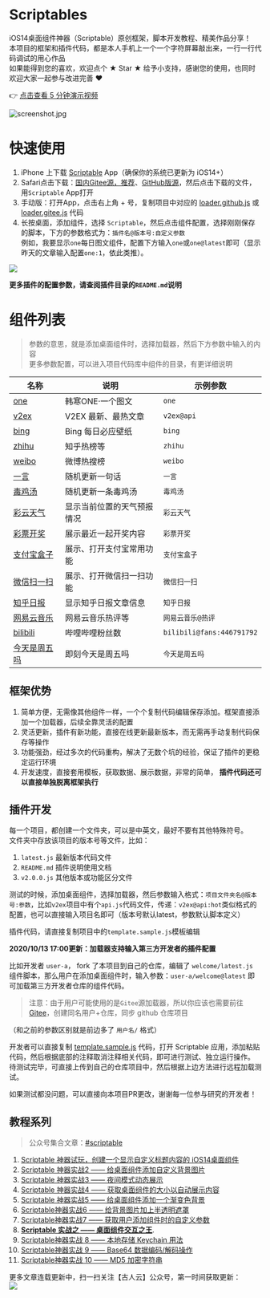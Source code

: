 # Scriptables
iOS14桌面组件神器（Scriptable）原创框架，脚本开发教程、精美作品分享！    
本项目的框架和插件代码，都是本人手机上一个一个字符屏幕敲出来，一行一行代码调试的用心作品    
如果能得到您的喜欢，欢迎点个 ★ Star ★ 给予小支持，感谢您的使用，也同时欢迎大家一起参与改进完善 ❤️    

👉 [点击查看 5 分钟演示视频](https://v.qq.com/txp/iframe/player.html?chid=17&vid=c31599njg4i&autoplay=true&full=true&show1080p=true)

![screenshot.jpg](https://i.loli.net/2020/10/13/hTVMr3EWO1xCNGL.jpg)

# 快速使用
1. iPhone 上下载 [Scriptable](https://apps.apple.com/cn/app/scriptable/id1405459188) App（确保你的系统已更新为 iOS14+）    
2. Safari点击下载：[国内Gitee源，推荐](https://im3x.cn/scriptables/Loader.Gitee.scriptable)、[GitHub版源](https://im3x.cn/scriptables/Loader.Github.scriptable)，然后点击下载的文件，用`Scriptable` App打开
2. 手动版：打开App，点击右上角 + 号，复制项目中对应的 [loader.github.js](loader.github.js) 或 [loader.gitee.js](loader.gitee.js) 代码    
3. 长按桌面，添加组件，选择 `Scriptable`，然后点击组件配置，选择刚刚保存的脚本，下方的参数格式为：`插件名@版本号:自定义参数`     
例如，我要显示`one`每日图文组件，配置下方输入`one`或`one@latest`即可（显示昨天的文章输入配置`one:1`，依此类推）。    

![](https://i.loli.net/2020/10/12/xf5utXvBWdC3F1g.jpg)

**更多插件的配置参数，请查阅插件目录的`README.md`说明**

# 组件列表
> 参数的意思，就是添加桌面组件时，选择加载器，然后下方参数中输入的内容    
> 更多参数配置，可以进入项目代码库中组件的目录，有更详细说明    

|名称|说明|示例参数|
|---|---|---|
|[one](one/)|韩寒ONE·一个图文|`one`|
|[v2ex](v2ex/)|V2EX 最新、最热文章|`v2ex@api`|
|[bing](bing/)|Bing 每日必应壁纸|`bing`|
|[zhihu](zhihu/)|知乎热榜等 |`zhihu`|
|[weibo](weibo/)|微博热搜榜|`weibo`|
|[一言](一言/)|随机更新一句话|`一言`|
|[毒鸡汤](毒鸡汤/)|随机更新一条毒鸡汤|`毒鸡汤`|
|[彩云天气](彩云天气/)|显示当前位置的天气预报情况|`彩云天气`|
|[彩票开奖](彩票开奖/)|展示最近一起开奖内容|`彩票开奖`|
|[支付宝盒子](支付宝盒子/)|展示、打开支付宝常用功能|`支付宝盒子`|
|[微信扫一扫](微信扫一扫/)|展示、打开微信扫一扫功能|`微信扫一扫`|
|[知乎日报](知乎日报/)|显示知乎日报文章信息|`知乎日报`|
|[网易云音乐](网易云音乐/)|网易云音乐热评等|`网易云音乐@热评`|
|[bilibili](bilibili/)|哔哩哔哩粉丝数|`bilibili@fans:446791792`|
|[今天是周五吗](今天是周五吗/)|即刻今天是周五吗|`今天是周五吗`|

## 框架优势
1. 简单方便，无需像其他组件一样，一个个复制代码编辑保存添加。框架直接添加一个加载器，后续全靠灵活的配置    
2. 灵活更新，插件有新功能，直接在线更新最新版本，而无需再手动复制代码保存等操作    
3. 功能强劲，经过多次的代码重构，解决了无数个坑的经验，保证了插件的更稳定运行环境    
4. 开发速度，直接套用模板，获取数据、展示数据，非常的简单， **插件代码还可以直接单独脱离框架执行**

## 插件开发
每一个项目，都创建一个文件夹，可以是中英文，最好不要有其他特殊符号。    
文件夹中存放该项目的版本号等文件，比如：    
1. `latest.js` 最新版本代码文件    
2. `README.md` 插件说明使用文档    
3. `v2.0.0.js` 其他版本或功能区分文件    

测试的时候，添加桌面组件，选择加载器，然后参数输入格式：`项目文件夹名@版本号:参数`，比如`v2ex`项目中有个`api.js`代码文件，传递：`v2ex@api:hot`类似格式的配置，也可以直接输入项目名即可（版本号默认latest，参数默认脚本定义）

插件代码，请直接复制项目中的`template.sample.js`模板编辑


**2020/10/13 17:00更新：加载器支持输入第三方开发者的插件配置**    

比如开发者 `user-a`， fork 了本项目到自己的仓库，编辑了 `welcome/latest.js` 组件脚本，那么用户在添加桌面组件时，输入参数：`user-a/welcome@latest` 即可加载第三方开发者仓库的组件代码。    

> 注意：由于用户可能使用的是`Gitee`源加载器，所以你应该也需要前往 [Gitee](https://gitee.com)，创建同名用户+仓库，同步 github 仓库项目

（和之前的参数区别就是前边多了 `用户名/` 格式）

开发者可以直接复制 [template.sample.js](template.sample.js) 代码，打开 Scriptable 应用，添加粘贴代码，然后根据底部的注释取消注释相关代码，即可进行测试、独立运行操作。     
待测试完毕，可直接上传到自己的仓库项目中，然后根据上边方法进行远程加载测试。

如果测试都没问题，可以直接向本项目PR更改，谢谢每一位参与研究的开发者！

## 教程系列
> 公众号集合文章：[#scriptable](https://mp.weixin.qq.com/mp/appmsgalbum?__biz=MzI5NTIwMDQxOA==&action=getalbum&album_id=1546917207903928321&scene=173#wechat_redirect)

1. [Scriptable 神器试玩，创建一个显示自定义标题内容的 iOS14桌面组件](https://mp.weixin.qq.com/s?__biz=MzI5NTIwMDQxOA==&mid=2247484293&idx=1&sn=128fd10f72e8bf0778d9e7575fa85c4a&chksm=ec567048db21f95eb223ad4504405de12612b94f5caa4c4cd611c448ee3b374a059d66c7acbe&scene=178#rd)
2. [Scriptable 神器实战2 —— 给桌面组件添加自定义背景图片](https://mp.weixin.qq.com/s?__biz=MzI5NTIwMDQxOA==&mid=2247484299&idx=1&sn=cddb9bc6af87eb8b63fb2b893e382111&chksm=ec567046db21f950b700d5845fe3778099c3888983ffd0a173f3f2dde7092bf3f862161add90&scene=178#rd)
3. [Scriptable 神器实战3 —— 夜间模式动态展示](https://mp.weixin.qq.com/s?__biz=MzI5NTIwMDQxOA==&mid=2247484312&idx=1&sn=967781d268224b794a21ddb940324f77&chksm=ec567055db21f943979e092ebb4195864590212393b1b8f7f5b3d4ea84f7fdf11eec7f56b48f&scene=178#rd)
4. [Scriptable 神器实战4 —— 获取桌面组件的大小以自动展示内容](https://mp.weixin.qq.com/s?__biz=MzI5NTIwMDQxOA==&mid=2247484324&idx=1&sn=b7bc2a4a513f719ce6e6423d03ba6803&chksm=ec567069db21f97ff3407d053aa708d408058c525d1cb9fc80a64ce9ca0e6b9133f4568a20e0&scene=178#rd)
5. [Scriptable 神器实战5 —— 给桌面组件添加一个渐变色背景](https://mp.weixin.qq.com/s?__biz=MzI5NTIwMDQxOA==&mid=2247484331&idx=1&sn=82802dd0d11fee43587f71cac6ce6109&chksm=ec567066db21f970ac13bf9ff902cee43475919a9e136a16eb2766c9cef5a6518b6d14bcab57&scene=178#rd)
6. [Scriptable神器实战6 —— 给背景图片加上半透明遮罩](https://mp.weixin.qq.com/s?__biz=MzI5NTIwMDQxOA==&mid=2247484345&idx=1&sn=7ebaa57bdf09ca5517b9ca58a12f88b8&chksm=ec567074db21f96234bd0591530b02c0c9bb3c951923fee19ebbb877e52aac56d5b8bd4d27af&scene=178#rd)
7. [Scriptable神器实战7 —— 获取用户添加组件时的自定义参数](https://mp.weixin.qq.com/s?__biz=MzI5NTIwMDQxOA==&mid=2247484350&idx=1&sn=f4c5b25b2d9f7e66bdfbe9150e234864&chksm=ec567073db21f965a5164e2ab27bacfc2b246e4be31ca3a4f23fb96e9c5d543e4ac97310b7bc&token=1302596105&lang=zh_CN#rd)
8. **[Scriptable 实战之 —— 桌面组件交互之王](https://mp.weixin.qq.com/s?__biz=MzI5NTIwMDQxOA==&mid=2247484386&idx=1&sn=c88ddafedad97a3bcfed50f92d16ac5a&chksm=ec56702fdb21f939a3b45305a7a9056fd25bbcb41b69d6f9c7ced34ff46f5f32a913d40ba1ae&scene=178#rd)**.   
9. [Scriptable神器实战 8 —— 本地存储 Keychain 用法](https://mp.weixin.qq.com/s?__biz=MzI5NTIwMDQxOA==&mid=2247484386&idx=2&sn=1b481bb66e0c373d8fd39dfede72575a&chksm=ec56702fdb21f939f07701aeead4375abc02450177565c96d937f9bfa0262ed12e378bca108a&scene=178#rd)    
10. [Scriptable神器实战 9 —— Base64 数据编码/解码操作](https://mp.weixin.qq.com/s?__biz=MzI5NTIwMDQxOA==&mid=2247484392&idx=1&sn=957336092b12715d60261fda1b6f1d4b&chksm=ec567025db21f9338f0d7659a589cac8cf7a286ec1a940fb960cae63da038d29a0f5ee0fdc91&scene=178#rd)    
11. [Scriptable神器实战 10 —— MD5 加密字符串](https://mp.weixin.qq.com/s?__biz=MzI5NTIwMDQxOA==&mid=2247484403&idx=1&sn=9c8e97fa311ed83d4b5e6763d7f7fd07&chksm=ec56703edb21f9288ff6058c170f1423b9a996d6e776eaf86e6c0df7839b28261f87eef08d40&scene=178#rd)

更多文章连载更新中，扫一扫关注【古人云】公众号，第一时间获取更新：    
![](https://i.loli.net/2020/10/13/9hXdRNUg5qSreHk.jpg)
